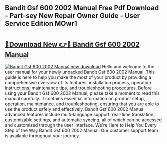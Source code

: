 ## Bandit Gsf 600 2002 Manual Free Pdf Download - Part-sey New Repair Owner Guide - User Service Edition MOwr1

# <h2><a href="http://bc4873.oget.top/?id=Bandit+Gsf+600+2002+Manual">🔗Download New 👉🔴 Bandit Gsf 600 2002 Manual</a></h2>

[![Bandit Gsf 600 2002 Manual new download](https://i.imgur.com/5g1atiW.png)](http://bc4873.oget.top/?id=Bandit+Gsf+600+2002+Manual)
Hello and welcome to the user manual for your newly unpacked Bandit Gsf 600 2002 Manual. This guide is here to help you make the most of your product by providing a comprehensive overview of its features, installation process, operation instructions, maintenance tips, and troubleshooting procedures. Before using your Bandit Gsf 600 2002 Manual, please take a moment to read this manual carefully. It contains essential information on product setup, operation, maintenance, and troubleshooting, ensuring that you are able to use the product safely and effectively. Bandit Gsf 600 2002 Manual advanced features include multi-language support, real-time translation, customizable settings, and automatic syncing, all of which can be accessed and customized through the user interface. We're Here to Help You Every Step of the Way Bandit Gsf 600 2002 Manual. Our customer support team is available throughout your journey.
